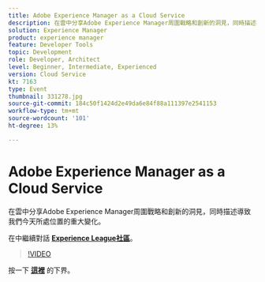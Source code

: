 ```yaml
---
title: Adobe Experience Manager as a Cloud Service
description: 在雲中分享Adobe Experience Manager周圍戰略和創新的洞見，同時描述導致我們今天所處位置的重大變化。 本次會議是作為Adobe Developers Live內容活動的一部分進行的。
solution: Experience Manager
product: experience manager
feature: Developer Tools
topic: Development
role: Developer, Architect
level: Beginner, Intermediate, Experienced
version: Cloud Service
kt: 7163
type: Event
thumbnail: 331278.jpg
source-git-commit: 184c50f1424d2e49da6e84f88a111397e2541153
workflow-type: tm+mt
source-wordcount: '101'
ht-degree: 13%

---
```



# Adobe Experience Manager as a Cloud Service

在雲中分享Adobe Experience Manager周圍戰略和創新的洞見，同時描述導致我們今天所處位置的重大變化。

在中繼續對話 **[Experience League社區](http://adobe.ly/36Yd3v6)**。

>[!VIDEO](https://video.tv.adobe.com/v/331278/?quality=12&learn=on&hidetitle=true)

按一下 **[這裡](/help/adobe-developers-live/assets/experience-manager-as-cloud-service.pdf)** 的下界。
